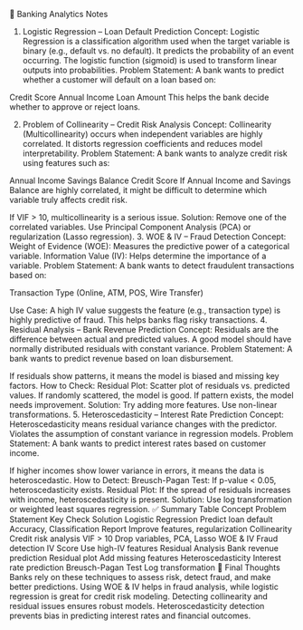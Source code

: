 📌 Banking Analytics Notes
1. Logistic Regression – Loan Default Prediction
Concept:
Logistic Regression is a classification algorithm used when the target variable is binary (e.g., default vs. no default).
It predicts the probability of an event occurring.
The logistic function (sigmoid) is used to transform linear outputs into probabilities.
Problem Statement:
A bank wants to predict whether a customer will default on a loan based on:

Credit Score
Annual Income
Loan Amount
This helps the bank decide whether to approve or reject loans.

2. Problem of Collinearity – Credit Risk Analysis
Concept:
Collinearity (Multicollinearity) occurs when independent variables are highly correlated.
It distorts regression coefficients and reduces model interpretability.
Problem Statement:
A bank wants to analyze credit risk using features such as:

Annual Income
Savings Balance
Credit Score
If Annual Income and Savings Balance are highly correlated, it might be difficult to determine which variable truly affects credit risk.
​
 
If VIF > 10, multicollinearity is a serious issue.
Solution:
Remove one of the correlated variables.
Use Principal Component Analysis (PCA) or regularization (Lasso regression).
3. WOE & IV – Fraud Detection
Concept:
Weight of Evidence (WOE): Measures the predictive power of a categorical variable.
Information Value (IV): Helps determine the importance of a variable.
Problem Statement:
A bank wants to detect fraudulent transactions based on:

Transaction Type (Online, ATM, POS, Wire Transfer)

Use Case:
A high IV value suggests the feature (e.g., transaction type) is highly predictive of fraud.
This helps banks flag risky transactions.
4. Residual Analysis – Bank Revenue Prediction
Concept:
Residuals are the difference between actual and predicted values.
A good model should have normally distributed residuals with constant variance.
Problem Statement:
A bank wants to predict revenue based on loan disbursement.

If residuals show patterns, it means the model is biased and missing key factors.
How to Check:
Residual Plot: Scatter plot of residuals vs. predicted values.
If randomly scattered, the model is good.
If pattern exists, the model needs improvement.
Solution:
Try adding more features.
Use non-linear transformations.
5. Heteroscedasticity – Interest Rate Prediction
Concept:
Heteroscedasticity means residual variance changes with the predictor.
Violates the assumption of constant variance in regression models.
Problem Statement:
A bank wants to predict interest rates based on customer income.

If higher incomes show lower variance in errors, it means the data is heteroscedastic.
How to Detect:
Breusch-Pagan Test: If p-value < 0.05, heteroscedasticity exists.
Residual Plot: If the spread of residuals increases with income, heteroscedasticity is present.
Solution:
Use log transformation or weighted least squares regression.
✅ Summary Table
Concept	Problem Statement	Key Check	Solution
Logistic Regression	Predict loan default	Accuracy, Classification Report	Improve features, regularization
Collinearity	Credit risk analysis	VIF > 10	Drop variables, PCA, Lasso
WOE & IV	Fraud detection	IV Score	Use high-IV features
Residual Analysis	Bank revenue prediction	Residual plot	Add missing features
Heteroscedasticity	Interest rate prediction	Breusch-Pagan Test	Log transformation
📝 Final Thoughts
Banks rely on these techniques to assess risk, detect fraud, and make better predictions.
Using WOE & IV helps in fraud analysis, while logistic regression is great for credit risk modeling.
Detecting collinearity and residual issues ensures robust models.
Heteroscedasticity detection prevents bias in predicting interest rates and financial outcomes.